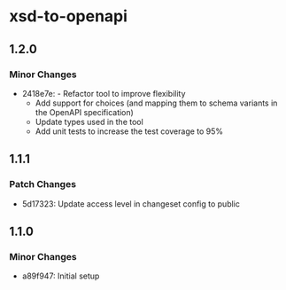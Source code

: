 # xsd-to-openapi

## 1.2.0

### Minor Changes

- 2418e7e: - Refactor tool to improve flexibility
    - Add support for choices (and mapping them to schema variants in the OpenAPI specification)
    - Update types used in the tool
    - Add unit tests to increase the test coverage to 95%

## 1.1.1

### Patch Changes

- 5d17323: Update access level in changeset config to public

## 1.1.0

### Minor Changes

- a89f947: Initial setup
